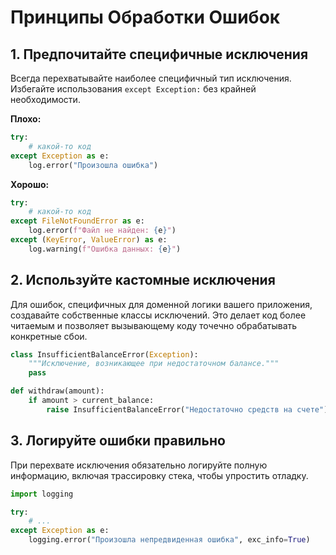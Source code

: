 # Принципы Обработки Ошибок

## 1. Предпочитайте специфичные исключения

Всегда перехватывайте наиболее специфичный тип исключения. Избегайте использования `except Exception:` без крайней необходимости.

**Плохо:**
```python
try:
    # какой-то код
except Exception as e:
    log.error("Произошла ошибка")
```

**Хорошо:**
```python
try:
    # какой-то код
except FileNotFoundError as e:
    log.error(f"Файл не найден: {e}")
except (KeyError, ValueError) as e:
    log.warning(f"Ошибка данных: {e}")
```

## 2. Используйте кастомные исключения

Для ошибок, специфичных для доменной логики вашего приложения, создавайте собственные классы исключений. Это делает код более читаемым и позволяет вызывающему коду точечно обрабатывать конкретные сбои.

```python
class InsufficientBalanceError(Exception):
    """Исключение, возникающее при недостаточном балансе."""
    pass

def withdraw(amount):
    if amount > current_balance:
        raise InsufficientBalanceError("Недостаточно средств на счете")
```

## 3. Логируйте ошибки правильно

При перехвате исключения обязательно логируйте полную информацию, включая трассировку стека, чтобы упростить отладку.

```python
import logging

try:
    # ...
except Exception as e:
    logging.error("Произошла непредвиденная ошибка", exc_info=True) 